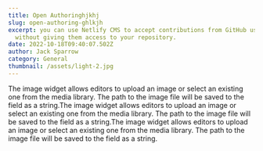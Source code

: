 ```yaml
---
title: Open Authoringhjkhj
slug: open-authoring-ghlkjh
excerpt: you can use Netlify CMS to accept contributions from GitHub users
  without giving them access to your repository.
date: 2022-10-18T09:40:07.502Z
author: Jack Sparrow
category: General
thumbnail: /assets/light-2.jpg
---
```

The image widget allows editors to upload an image or select an existing one from the media library. The path to the image file will be saved to the field as a string.The image widget allows editors to upload an image or select an existing one from the media library. The path to the image file will be saved to the field as a string.The image widget allows editors to upload an image or select an existing one from the media library. The path to the image file will be saved to the field as a string.